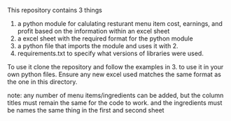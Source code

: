 This repository contains 3 things 
  1. a python module for calulating resturant menu item cost, earnings, and profit based on the information within an excel sheet
  2. a excel sheet with the required format for the python module
  3. a python file that imports the module and uses it with 2.
  4. requirements.txt to specify what versions of libraries were used.


To use it clone the repository and follow the examples in 3. to use it in your own python files. 
Ensure any new excel used matches the same format as the one in this directory.

note: any number of menu items/ingredients can be added, but the column titles must remain the same for the code to work. and the ingredients must be names the same thing in the first and second sheet
